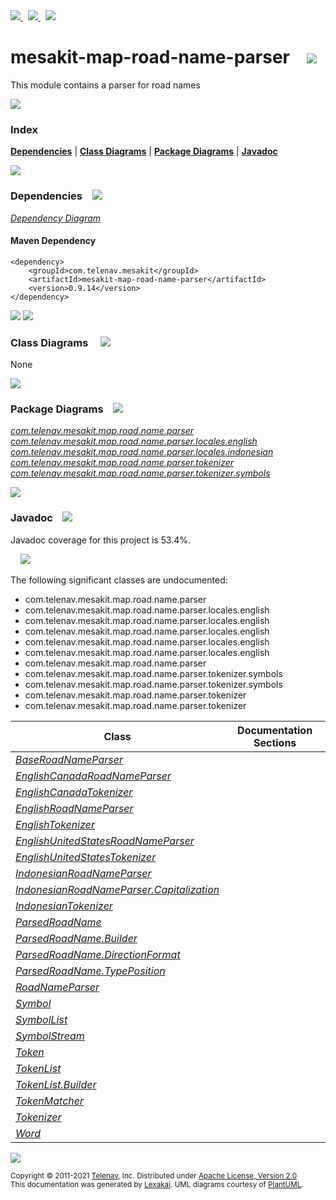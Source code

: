[//]: # (start-user-text)

<a href="https://www.mesakit.org">
<img src="https://telenav.github.io/telenav-assets/images/icons/web-32.png" srcset="https://telenav.github.io/telenav-assets/images/icons/web-32-2x.png 2x"/>
</a>
&nbsp;
<a href="https://twitter.com/openmesakit">
<img src="https://telenav.github.io/telenav-assets/images/logos/twitter/twitter-32.png" srcset="https://telenav.github.io/telenav-assets/images/logos/twitter/twitter-32-2x.png 2x"/>
</a>
&nbsp;
<a href="https://mesakit.zulipchat.com">
<img src="https://telenav.github.io/telenav-assets/images/logos/zulip/zulip-32.png" srcset="https://telenav.github.io/telenav-assets/images/logos/zulip/zulip-32-2x.png 2x"/>
</a>

[//]: # (end-user-text)

# mesakit-map-road-name-parser &nbsp;&nbsp; <img src="https://telenav.github.io/telenav-assets/images/icons//road-32.png" srcset="https://telenav.github.io/telenav-assets/images/icons//road-32-2x.png 2x"/>

This module contains a parser for road names

<img src="https://telenav.github.io/telenav-assets/images/separators/horizontal-line-512.png" srcset="https://telenav.github.io/telenav-assets/images/separators/horizontal-line-512-2x.png 2x"/>

### Index



[**Dependencies**](#dependencies) | [**Class Diagrams**](#class-diagrams) | [**Package Diagrams**](#package-diagrams) | [**Javadoc**](#javadoc)

<img src="https://telenav.github.io/telenav-assets/images/separators/horizontal-line-512.png" srcset="https://telenav.github.io/telenav-assets/images/separators/horizontal-line-512-2x.png 2x"/>

### Dependencies <a name="dependencies"></a> &nbsp;&nbsp; <img src="https://telenav.github.io/telenav-assets/images/icons/dependencies-32.png" srcset="https://telenav.github.io/telenav-assets/images/icons/dependencies-32-2x.png 2x"/>

[*Dependency Diagram*](https://www.mesakit.org/0.9.14/lexakai/mesakit/mesakit-map/road/name-parser/documentation/diagrams/dependencies.svg)

#### Maven Dependency

    <dependency>
        <groupId>com.telenav.mesakit</groupId>
        <artifactId>mesakit-map-road-name-parser</artifactId>
        <version>0.9.14</version>
    </dependency>

<img src="https://telenav.github.io/telenav-assets/images/separators/horizontal-line-128.png" srcset="https://telenav.github.io/telenav-assets/images/separators/horizontal-line-128-2x.png 2x"/>

[//]: # (start-user-text)



[//]: # (end-user-text)

<img src="https://telenav.github.io/telenav-assets/images/separators/horizontal-line-128.png" srcset="https://telenav.github.io/telenav-assets/images/separators/horizontal-line-128-2x.png 2x"/>

### Class Diagrams <a name="class-diagrams"></a> &nbsp; &nbsp; <img src="https://telenav.github.io/telenav-assets/images/icons/diagram-40.png" srcset="https://telenav.github.io/telenav-assets/images/icons/diagram-40-2x.png 2x"/>

None

<img src="https://telenav.github.io/telenav-assets/images/separators/horizontal-line-128.png" srcset="https://telenav.github.io/telenav-assets/images/separators/horizontal-line-128-2x.png 2x"/>

### Package Diagrams <a name="package-diagrams"></a> &nbsp;&nbsp; <img src="https://telenav.github.io/telenav-assets/images/icons/box-24.png" srcset="https://telenav.github.io/telenav-assets/images/icons/box-24-2x.png 2x"/>

[*com.telenav.mesakit.map.road.name.parser*](https://www.mesakit.org/0.9.14/lexakai/mesakit/mesakit-map/road/name-parser/documentation/diagrams/com.telenav.mesakit.map.road.name.parser.svg)  
[*com.telenav.mesakit.map.road.name.parser.locales.english*](https://www.mesakit.org/0.9.14/lexakai/mesakit/mesakit-map/road/name-parser/documentation/diagrams/com.telenav.mesakit.map.road.name.parser.locales.english.svg)  
[*com.telenav.mesakit.map.road.name.parser.locales.indonesian*](https://www.mesakit.org/0.9.14/lexakai/mesakit/mesakit-map/road/name-parser/documentation/diagrams/com.telenav.mesakit.map.road.name.parser.locales.indonesian.svg)  
[*com.telenav.mesakit.map.road.name.parser.tokenizer*](https://www.mesakit.org/0.9.14/lexakai/mesakit/mesakit-map/road/name-parser/documentation/diagrams/com.telenav.mesakit.map.road.name.parser.tokenizer.svg)  
[*com.telenav.mesakit.map.road.name.parser.tokenizer.symbols*](https://www.mesakit.org/0.9.14/lexakai/mesakit/mesakit-map/road/name-parser/documentation/diagrams/com.telenav.mesakit.map.road.name.parser.tokenizer.symbols.svg)

<img src="https://telenav.github.io/telenav-assets/images/separators/horizontal-line-128.png" srcset="https://telenav.github.io/telenav-assets/images/separators/horizontal-line-128-2x.png 2x"/>

### Javadoc <a name="javadoc"></a> &nbsp;&nbsp; <img src="https://telenav.github.io/telenav-assets/images/icons/books-24.png" srcset="https://telenav.github.io/telenav-assets/images/icons/books-24-2x.png 2x"/>

Javadoc coverage for this project is 53.4%.  
  
&nbsp; &nbsp; <img src="https://telenav.github.io/telenav-assets/images/meter/meter-50-96.png" srcset="https://telenav.github.io/telenav-assets/images/meter/meter-50-96-2x.png 2x"/>


The following significant classes are undocumented:  

- com.telenav.mesakit.map.road.name.parser  
- com.telenav.mesakit.map.road.name.parser.locales.english  
- com.telenav.mesakit.map.road.name.parser.locales.english  
- com.telenav.mesakit.map.road.name.parser.locales.english  
- com.telenav.mesakit.map.road.name.parser.locales.english  
- com.telenav.mesakit.map.road.name.parser.locales.english  
- com.telenav.mesakit.map.road.name.parser  
- com.telenav.mesakit.map.road.name.parser.tokenizer.symbols  
- com.telenav.mesakit.map.road.name.parser.tokenizer.symbols  
- com.telenav.mesakit.map.road.name.parser.tokenizer  
- com.telenav.mesakit.map.road.name.parser.tokenizer

| Class | Documentation Sections |
|---|---|
| [*BaseRoadNameParser*](https://www.mesakit.org/0.9.14/javadoc/mesakit/mesakit.map.road.name.parser////////////////////////////////////////////////////////////.html) |  |  
| [*EnglishCanadaRoadNameParser*](https://www.mesakit.org/0.9.14/javadoc/mesakit/mesakit.map.road.name.parser/////////////////////////////////////////////////////////////////////////////////////.html) |  |  
| [*EnglishCanadaTokenizer*](https://www.mesakit.org/0.9.14/javadoc/mesakit/mesakit.map.road.name.parser////////////////////////////////////////////////////////////////////////////////.html) |  |  
| [*EnglishRoadNameParser*](https://www.mesakit.org/0.9.14/javadoc/mesakit/mesakit.map.road.name.parser///////////////////////////////////////////////////////////////////////////////.html) |  |  
| [*EnglishTokenizer*](https://www.mesakit.org/0.9.14/javadoc/mesakit/mesakit.map.road.name.parser//////////////////////////////////////////////////////////////////////////.html) |  |  
| [*EnglishUnitedStatesRoadNameParser*](https://www.mesakit.org/0.9.14/javadoc/mesakit/mesakit.map.road.name.parser///////////////////////////////////////////////////////////////////////////////////////////.html) |  |  
| [*EnglishUnitedStatesTokenizer*](https://www.mesakit.org/0.9.14/javadoc/mesakit/mesakit.map.road.name.parser//////////////////////////////////////////////////////////////////////////////////////.html) |  |  
| [*IndonesianRoadNameParser*](https://www.mesakit.org/0.9.14/javadoc/mesakit/mesakit.map.road.name.parser/////////////////////////////////////////////////////////////////////////////////////.html) |  |  
| [*IndonesianRoadNameParser.Capitalization*](https://www.mesakit.org/0.9.14/javadoc/mesakit/mesakit.map.road.name.parser////////////////////////////////////////////////////////////////////////////////////////////////////.html) |  |  
| [*IndonesianTokenizer*](https://www.mesakit.org/0.9.14/javadoc/mesakit/mesakit.map.road.name.parser////////////////////////////////////////////////////////////////////////////////.html) |  |  
| [*ParsedRoadName*](https://www.mesakit.org/0.9.14/javadoc/mesakit/mesakit.map.road.name.parser////////////////////////////////////////////////////////.html) |  |  
| [*ParsedRoadName.Builder*](https://www.mesakit.org/0.9.14/javadoc/mesakit/mesakit.map.road.name.parser////////////////////////////////////////////////////////////////.html) |  |  
| [*ParsedRoadName.DirectionFormat*](https://www.mesakit.org/0.9.14/javadoc/mesakit/mesakit.map.road.name.parser////////////////////////////////////////////////////////////////////////.html) |  |  
| [*ParsedRoadName.TypePosition*](https://www.mesakit.org/0.9.14/javadoc/mesakit/mesakit.map.road.name.parser/////////////////////////////////////////////////////////////////////.html) |  |  
| [*RoadNameParser*](https://www.mesakit.org/0.9.14/javadoc/mesakit/mesakit.map.road.name.parser////////////////////////////////////////////////////////.html) |  |  
| [*Symbol*](https://www.mesakit.org/0.9.14/javadoc/mesakit/mesakit.map.road.name.parser//////////////////////////////////////////////////////////////////.html) |  |  
| [*SymbolList*](https://www.mesakit.org/0.9.14/javadoc/mesakit/mesakit.map.road.name.parser//////////////////////////////////////////////////////////////////////.html) |  |  
| [*SymbolStream*](https://www.mesakit.org/0.9.14/javadoc/mesakit/mesakit.map.road.name.parser////////////////////////////////////////////////////////////////////////.html) |  |  
| [*Token*](https://www.mesakit.org/0.9.14/javadoc/mesakit/mesakit.map.road.name.parser/////////////////////////////////////////////////////////.html) |  |  
| [*TokenList*](https://www.mesakit.org/0.9.14/javadoc/mesakit/mesakit.map.road.name.parser/////////////////////////////////////////////////////////////.html) |  |  
| [*TokenList.Builder*](https://www.mesakit.org/0.9.14/javadoc/mesakit/mesakit.map.road.name.parser/////////////////////////////////////////////////////////////////////.html) |  |  
| [*TokenMatcher*](https://www.mesakit.org/0.9.14/javadoc/mesakit/mesakit.map.road.name.parser////////////////////////////////////////////////////////////////.html) |  |  
| [*Tokenizer*](https://www.mesakit.org/0.9.14/javadoc/mesakit/mesakit.map.road.name.parser/////////////////////////////////////////////////////////////.html) |  |  
| [*Word*](https://www.mesakit.org/0.9.14/javadoc/mesakit/mesakit.map.road.name.parser////////////////////////////////////////////////////////////////.html) |  |  

[//]: # (start-user-text)



[//]: # (end-user-text)

<img src="https://telenav.github.io/telenav-assets/images/separators/horizontal-line-512.png" srcset="https://telenav.github.io/telenav-assets/images/separators/horizontal-line-512-2x.png 2x"/>

<sub>Copyright &#169; 2011-2021 [Telenav](https://telenav.com), Inc. Distributed under [Apache License, Version 2.0](LICENSE)</sub>  
<sub>This documentation was generated by [Lexakai](https://lexakai.org). UML diagrams courtesy of [PlantUML](https://plantuml.com).</sub>
